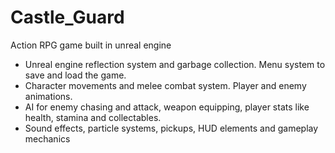 # Castle_Guard
Action RPG game built in unreal engine

- Unreal engine reflection system and garbage collection. Menu system to save and load the game.
- Character movements and melee combat system. Player and enemy animations.
- AI for enemy chasing and attack, weapon equipping, player stats like health, stamina and collectables.
- Sound effects, particle systems, pickups, HUD elements and gameplay mechanics
